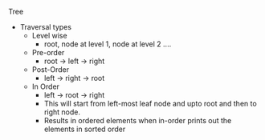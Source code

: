 Tree

- Traversal types 
    - Level wise 
        - root, node at level 1, node at level 2 ....
    - Pre-order
        - root -> left -> right
    - Post-Order
        - left -> right -> root
    - In Order
        - left -> root -> right 
        - This will start from left-most leaf node and upto root and then to right node. 
        - Results in ordered elements when in-order prints out the elements in sorted order